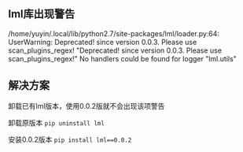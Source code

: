## lml库出现警告

/home/yuyin/.local/lib/python2.7/site-packages/lml/loader.py:64: UserWarning: Deprecated! since version 0.0.3. Please use scan_plugins_regex!
  "Deprecated! since version 0.0.3. Please use scan_plugins_regex!"
No handlers could be found for logger "lml.utils"


## 解决方案

卸载已有lml版本，使用0.0.2版就不会出现该项警告

卸载原版本
`pip uninstall lml`

安装0.0.2版本
`pip install lml==0.0.2`
